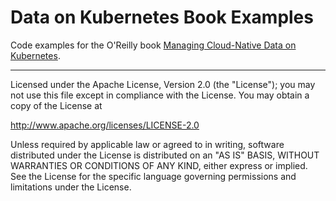 # Data on Kubernetes Book Examples
Code examples for the O'Reilly book [Managing Cloud-Native Data on Kubernetes](https://learning.oreilly.com/library/view/managing-cloud-native/9781098111380/).


----

Licensed under the Apache License, Version 2.0 (the "License"); you may not use this file except in compliance with the License. You may obtain a copy of the License at

http://www.apache.org/licenses/LICENSE-2.0

Unless required by applicable law or agreed to in writing, software distributed under the License is distributed on an "AS IS" BASIS, WITHOUT WARRANTIES OR CONDITIONS OF ANY KIND, either express or implied. See the License for the specific language governing permissions and limitations under the License.
